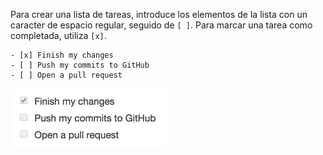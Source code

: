 Para crear una lista de tareas, introduce los elementos de la lista con un caracter de espacio regular, seguido de `[ ]`. Para marcar una tarea como completada, utiliza `[x]`.

```
- [x] Finish my changes
- [ ] Push my commits to GitHub
- [ ] Open a pull request
```

![Lista de tareas generada](/assets/images/help/writing/task-list-rendered.png)
